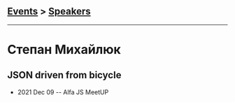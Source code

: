 ## [Events](../README.md) > [Speakers](../speakers.md)
---

# Степан Михайлюк

## JSON driven from bicycle
- 2021 Dec 09 -- Alfa JS MeetUP    
